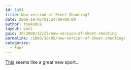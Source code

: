 ```yaml
---
id: 1491
title: New version of Skeet Shooting?
date: 2006-10-05T01:24:00+00:00
author: tsykoduk
layout: post
guid: 30/2008/12/27/new-version-of-skeet-shooting
permalink: /2006/10/05/new-version-of-skeet-shooting/
categories:
  - Fun!
---
```

<a href="http://www.glumbert.com/media/carshoot">This</a> seems like a great new sport...
